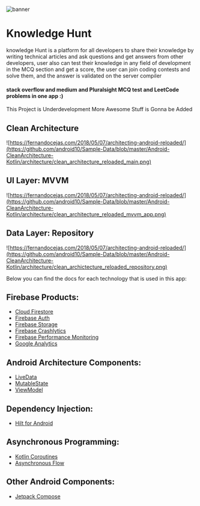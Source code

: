 ![banner](https://github.com/abdomi7/KnowledgeHunt-Android/blob/main/app/src/main/res/drawable-v24/logo.png?raw=true)

# Knowledge Hunt

knowledge Hunt is a platform for all developers to share their knowledge by writing technical
articles and ask questions and get answers from other developers, user also can test their knowledge in any field of
development in the MCQ section and get a score, the user can join coding contests and solve them,
and the answer is validated on the server compiler

#### stack overflow and medium and Pluralsight MCQ test and LeetCode problems in one app :)

This Project is Underdevelopment More Awesome Stuff is Gonna be Added

## Clean Architecture

![https://fernandocejas.com/2018/05/07/architecting-android-reloaded/](https://github.com/android10/Sample-Data/blob/master/Android-CleanArchitecture-Kotlin/architecture/clean_architecture_reloaded_main.png)

## UI Layer: MVVM

![https://fernandocejas.com/2018/05/07/architecting-android-reloaded/](https://github.com/android10/Sample-Data/blob/master/Android-CleanArchitecture-Kotlin/architecture/clean_architecture_reloaded_mvvm_app.png)

## Data Layer: Repository

![https://fernandocejas.com/2018/05/07/architecting-android-reloaded/](https://github.com/android10/Sample-Data/blob/master/Android-CleanArchitecture-Kotlin/architecture/clean_archictecture_reloaded_repository.png)

Below you can find the docs for each technology that is used in this app:

## Firebase Products:

* [Cloud Firestore][2]
* [Firebase Auth][12]
* [Firebase Storage][13]
* [Firebase Crashlytics][14]
* [Firebase Performance Monitoring][15]
* [Google Analytics][16]

## Android Architecture Components:

* [LiveData][4]
* [MutableState][17]
* [ViewModel][5]

## Dependency Injection:

* [Hilt for Android][6]

## Asynchronous Programming:

* [Kotlin Coroutines][7]
* [Asynchronous Flow][8]

## Other Android Components:

* [Jetpack Compose][9]

[1]: https://kotlinlang.org/

[2]: https://firebase.google.com/docs/firestore

[3]: https://developer.android.com/topic/libraries/architecture

[4]: https://developer.android.com/topic/libraries/architecture/livedata

[5]: https://developer.android.com/topic/libraries/architecture/viewmodel

[6]: https://developer.android.com/training/dependency-injection/hilt-android

[7]: https://kotlinlang.org/docs/coroutines-overview.html

[8]: https://kotlinlang.org/docs/flow.html

[9]: https://developer.android.com/jetpack/compose

[10]: https://medium.com/firebase-tips-tricks/how-to-make-a-clean-architecture-android-app-using-mvvm-firestore-and-jetpack-compose-abdb5e02a2d8

[11]: https://firebase.google.com/docs/android/setup

[12]: https://firebase.google.com/docs/auth

[13]: https://firebase.google.com/docs/storage

[14]: https://firebase.google.com/docs/crashlytics

[15]: https://firebase.google.com/docs/perf-mon

[16]: https://firebase.google.com/docs/analytics

[17]: https://developer.android.com/reference/kotlin/androidx/compose/runtime/MutableState
